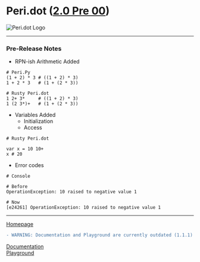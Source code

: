 # Peri.dot ([2.0 Pre 00](https://github.com/toto-bird/Peri.dot/releases/tag/2.0.0-pre-00))

![Peri.dot Logo](https://raw.githubusercontent.com/toto-bird/Peri.dot/master/logo.png)

---

### Pre-Release Notes
- RPN-ish Arithmetic Added
```peridot
# Peri.Py
(1 + 2) * 3 # ((1 + 2) * 3)
1 + 2 * 3   # (1 + (2 * 3))

# Rusty Peri.dot
1 2+ 3*     # ((1 + 2) * 3)
1 (2 3*)+   # (1 + (2 * 3))
```
- Variables Added
  - Initialization
  - Access
```peridot
# Rusty Peri.dot

var x = 10 10+
x # 20
```
- Error codes
```
# Console

# Before
OperationException: 10 raised to negative value 1

# Now
[e24261] OperationException: 10 raised to negative value 1
```

---

[Homepage](https://toto-bird.github.io/Peri.dot-lang/)<br />
```diff
- WARNING: Documentation and Playground are currently outdated (1.1.1)
```
[Documentation](https://toto-bird.github.io/Peri.dot-lang/docs)<br />
[Playground](https://toto-bird.github.io/Peri.dot-lang/playground)<br />